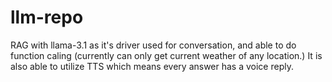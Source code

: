 # llm-repo
 RAG with llama-3.1 as it's driver used for conversation, and able to do function caling (currently can only get current weather of any location.) It is also able to utilize TTS  which means every answer has a voice reply.
